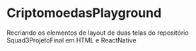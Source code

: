 # CriptomoedasPlayground
Recriando os elementos de layout de duas telas do repositório Squad3ProjetoFinal em HTML e ReactNative
